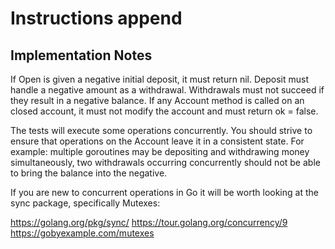 # Instructions append

## Implementation Notes

If Open is given a negative initial deposit, it must return nil.
Deposit must handle a negative amount as a withdrawal. Withdrawals must
not succeed if they result in a negative balance.
If any Account method is called on an closed account, it must not modify
the account and must return ok = false.

The tests will execute some operations concurrently. You should strive
to ensure that operations on the Account leave it in a consistent state.
For example: multiple goroutines may be depositing and withdrawing money
simultaneously, two withdrawals occurring concurrently should not be able
to bring the balance into the negative.

If you are new to concurrent operations in Go it will be worth looking
at the sync package, specifically Mutexes:

https://golang.org/pkg/sync/
https://tour.golang.org/concurrency/9
https://gobyexample.com/mutexes
